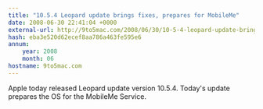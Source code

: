 ```yaml
---
title: "10.5.4 Leopard update brings fixes, prepares for MobileMe"
date: 2008-06-30 22:41:04 +0000
external-url: http://9to5mac.com/2008/06/30/10-5-4-leopard-update-brings-fixes-prepares-for-mobileme/
hash: eba3e520d62ecef8aa786a463fe595e6
annum:
    year: 2008
    month: 06
hostname: 9to5mac.com
---
```


Apple today released Leopard update version 10.5.4. Today's update prepares the OS for the MobileMe Service.
